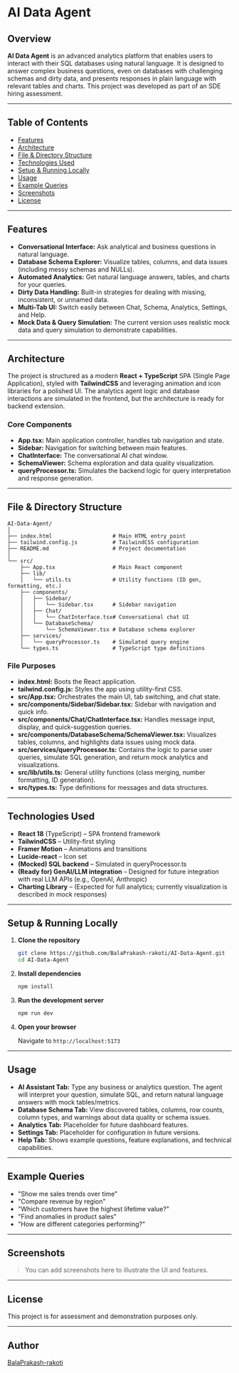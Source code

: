 # AI Data Agent

## Overview

**AI Data Agent** is an advanced analytics platform that enables users to interact with their SQL databases using natural language. It is designed to answer complex business questions, even on databases with challenging schemas and dirty data, and presents responses in plain language with relevant tables and charts. This project was developed as part of an SDE hiring assessment.

---

## Table of Contents

- [Features](#features)
- [Architecture](#architecture)
- [File & Directory Structure](#file--directory-structure)
- [Technologies Used](#technologies-used)
- [Setup & Running Locally](#setup--running-locally)
- [Usage](#usage)
- [Example Queries](#example-queries)
- [Screenshots](#screenshots)
- [License](#license)

---

## Features

- **Conversational Interface:** Ask analytical and business questions in natural language.
- **Database Schema Explorer:** Visualize tables, columns, and data issues (including messy schemas and NULLs).
- **Automated Analytics:** Get natural language answers, tables, and charts for your queries.
- **Dirty Data Handling:** Built-in strategies for dealing with missing, inconsistent, or unnamed data.
- **Multi-Tab UI:** Switch easily between Chat, Schema, Analytics, Settings, and Help.
- **Mock Data & Query Simulation:** The current version uses realistic mock data and query simulation to demonstrate capabilities.

---

## Architecture

The project is structured as a modern **React + TypeScript** SPA (Single Page Application), styled with **TailwindCSS** and leveraging animation and icon libraries for a polished UI. The analytics agent logic and database interactions are simulated in the frontend, but the architecture is ready for backend extension.

### Core Components

- **App.tsx:** Main application controller, handles tab navigation and state.
- **Sidebar:** Navigation for switching between main features.
- **ChatInterface:** The conversational AI chat window.
- **SchemaViewer:** Schema exploration and data quality visualization.
- **queryProcessor.ts:** Simulates the backend logic for query interpretation and response generation.

---

## File & Directory Structure

```
AI-Data-Agent/
│
├── index.html                   # Main HTML entry point
├── tailwind.config.js           # TailwindCSS configuration
├── README.md                    # Project documentation
│
└── src/
    ├── App.tsx                  # Main React component
    ├── lib/
    │   └── utils.ts             # Utility functions (ID gen, formatting, etc.)
    ├── components/
    │   ├── Sidebar/
    │   │   └── Sidebar.tsx      # Sidebar navigation
    │   ├── Chat/
    │   │   └── ChatInterface.tsx# Conversational chat UI
    │   └── DatabaseSchema/
    │       └── SchemaViewer.tsx # Database schema explorer
    ├── services/
    │   └── queryProcessor.ts    # Simulated query engine
    └── types.ts                 # TypeScript type definitions
```

### File Purposes

- **index.html:** Boots the React application.
- **tailwind.config.js:** Styles the app using utility-first CSS.
- **src/App.tsx:** Orchestrates the main UI, tab switching, and chat state.
- **src/components/Sidebar/Sidebar.tsx:** Sidebar with navigation and quick info.
- **src/components/Chat/ChatInterface.tsx:** Handles message input, display, and quick-suggestion queries.
- **src/components/DatabaseSchema/SchemaViewer.tsx:** Visualizes tables, columns, and highlights data issues using mock data.
- **src/services/queryProcessor.ts:** Contains the logic to parse user queries, simulate SQL generation, and return mock analytics and visualizations.
- **src/lib/utils.ts:** General utility functions (class merging, number formatting, ID generation).
- **src/types.ts:** Type definitions for messages and data structures.

---

## Technologies Used

- **React 18** (TypeScript) – SPA frontend framework
- **TailwindCSS** – Utility-first styling
- **Framer Motion** – Animations and transitions
- **Lucide-react** – Icon set
- **(Mocked) SQL backend** – Simulated in queryProcessor.ts
- **(Ready for) GenAI/LLM integration** – Designed for future integration with real LLM APIs (e.g., OpenAI, Anthropic)
- **Charting Library** – (Expected for full analytics; currently visualization is described in mock responses)

---

## Setup & Running Locally

1. **Clone the repository**

   ```sh
   git clone https://github.com/BalaPrakash-rakoti/AI-Data-Agent.git
   cd AI-Data-Agent
   ```

2. **Install dependencies**

   ```sh
   npm install
   ```

3. **Run the development server**

   ```sh
   npm run dev
   ```

4. **Open your browser**

   Navigate to `http://localhost:5173`

---

## Usage

- **AI Assistant Tab:** Type any business or analytics question. The agent will interpret your question, simulate SQL, and return natural language answers with mock tables/metrics.
- **Database Schema Tab:** View discovered tables, columns, row counts, column types, and warnings about data quality or schema issues.
- **Analytics Tab:** Placeholder for future dashboard features.
- **Settings Tab:** Placeholder for configuration in future versions.
- **Help Tab:** Shows example questions, feature explanations, and technical capabilities.

---

## Example Queries

- "Show me sales trends over time"
- "Compare revenue by region"
- "Which customers have the highest lifetime value?"
- "Find anomalies in product sales"
- "How are different categories performing?"

---

## Screenshots

> You can add screenshots here to illustrate the UI and features.

---

## License

This project is for assessment and demonstration purposes only.

---

## Author

[BalaPrakash-rakoti](https://github.com/BalaPrakash-rakoti)
